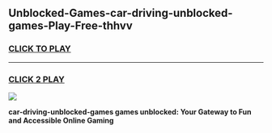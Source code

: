 
## Unblocked-Games-car-driving-unblocked-games-Play-Free-thhvv
<h3>
<a href="https://premium76.site?title=car-driving-unblocked-games&ref=18A">CLICK TO PLAY</a></h3>
<hr>

<h3>
<a href="https://premium76.site?title=car-driving-unblocked-games&ref=18A">CLICK 2 PLAY</a>
  
</h3>

<a href="https://premium76.site?title=car-driving-unblocked-games&ref=18A"><img src="https://clearcache.store/games.png"></a>


**car-driving-unblocked-games games unblocked: Your Gateway to Fun and Accessible Online Gaming**
